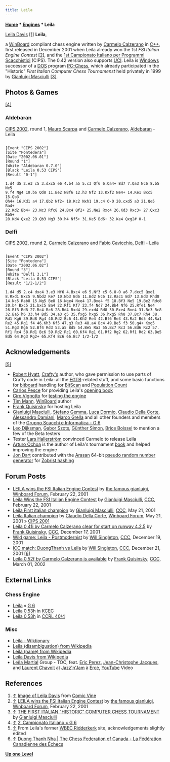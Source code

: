 ```yaml
---
title: Leila
---
```

**[Home](Home "Home") \* [Engines](Engines "Engines") \* Leila**



 [](https://comicvine.gamespot.com/images/1300-498372/) [Leila Davis](https://en.wikipedia.org/wiki/Leila_Davis) <a id="cite-note-1" href="#cite-ref-1">[1]</a> 
**Leila**,  

a [WinBoard](WinBoard "WinBoard") compliant chess engine written by [Carmelo Calzerano](Carmelo_Calzerano "Carmelo Calzerano") in [C++](Cpp "Cpp"), first released in December 2001 when Leila already won the *1st FSI Italian Engine Contest* <a id="cite-note-2" href="#cite-ref-2">[2]</a>, and the [1st Campionato Italiano per Programmi Scacchistici](CIPS_2001 "CIPS 2001") (CIPS). The 0.42 version also supports [UCI](UCI "UCI"). Leila is [Windows](Windows "Windows") successor of a [DOS](MS-DOS "MS-DOS") program [PC-Chess](index.php?title=PC-Chess&action=edit&redlink=1 "PC-Chess (page does not exist)"), which already participated in the "Historic" *First Italian Computer Chess Tournamenst* held privately in 1999 by [Gianluigi Masciulli](Gianluigi_Masciulli "Gianluigi Masciulli") <a id="cite-note-3" href="#cite-ref-3">[3]</a>. 



## Photos & Games


<a id="cite-note-4" href="#cite-ref-4">[4]</a>



### Aldebaran


 [](File:Gabriele-carmelo_cips2002.jpg) 
[CIPS 2002](CIPS_2002 "CIPS 2002"), round 1, [Mauro Scarpa](index.php?title=Mauro_Scarpa&action=edit&redlink=1 "Mauro Scarpa (page does not exist)") and [Carmelo Calzerano](Carmelo_Calzerano "Carmelo Calzerano"), [Aldebaran](Aldebaran "Aldebaran") - Leila




```

[Event "CIPS 2002"]
[Site "Pontedera"]
[Date "2002.06.01"]
[Round "1"]
[White "Aldebaran 0.7.0"]
[Black "Leila 0.53 CIPS"]
[Result "0-1"]

1.d4 d5 2.e3 c5 3.dxc5 e6 4.b4 a5 5.c3 Qf6 6.Qa4+ Bd7 7.Qa3 Nc6 8.b5 Ne5 
9.f4 Ng4 10.b6 Qd8 11.Be2 N8f6 12.h3 Nf2 13.Kxf2 Ne4+ 14.Ke1 Bxc5 15.Qb3 
Qh4+ 16.Kd1 a4 17.Qb2 Nf2+ 18.Kc2 Nxh1 19.c4 O-O 20.cxd5 a3 21.Qe5 Ba4+ 
22.Kd2 Bb4+ 23.Nc3 Rfc8 24.Bc4 Qf2+ 25.Ne2 Rxc4 26.Kd3 Rxc3+ 27.Qxc3 Bb5+ 
28.Kd4 Qxe2 29.Qb3 Ng3 30.h4 Nf5+ 31.Ke5 Bd6+ 32.Ke4 Qxg2# 0-1

```

### Delfi


 [](File:Carmelo-fabio_cips2002.jpg) 
[CIPS 2002](CIPS_2002 "CIPS 2002"), round 2, [Carmelo Calzerano](Carmelo_Calzerano "Carmelo Calzerano") and [Fabio Cavicchio](Fabio_Cavicchio "Fabio Cavicchio"), [Delfi](Delfi "Delfi") - Leila




```

[Event "CIPS 2002"]
[Site "Pontedera"]
[Date "2002.06.02"]
[Round "3"]
[White "Delfi 3.1"]
[Black "Leila 0.53 CIPS"]
[Result "1/2-1/2"]

1.d4 d5 2.c4 dxc4 3.e3 Nf6 4.Bxc4 e6 5.Nf3 c5 6.O-O a6 7.dxc5 Qxd1
8.Rxd1 Bxc5 9.Nbd2 Ke7 10.Nb3 Bd6 11.Bd2 Nc6 12.Rac1 Bd7 13.Bd3 Rhd8
14.Nc5 Rab8 15.Ng5 Be8 16.Nge4 Nxe4 17.Bxe4 f5 18.Bf3 Ne5 19.Be2 Rdc8
20.b4 Bxc5 21.bxc5 Ba4 22.Rf1 Kf7 23.f4 Nd7 24.Bb4 Nf6 25.Rfe1 Ne4
26.Bf3 Rd8 27.Rc4 Bc6 28.Rd4 Rxd4 29.exd4 Rd8 30.Bxe4 Bxe4 31.Bc3 Rc8
32.Ba5 h6 33.h4 Bd5 34.a3 g5 35.fxg5 hxg5 36.hxg5 Rh8 37.Bc7 Rh4 38.
Rd1 Kg6 39.Bd8 Rg4 40.Rd2 Bc6 41.Kh2 Re4 42.Bf6 Re3 43.Ra2 Bd5 44.Ra1
Re2 45.Rg1 f4 46.Kh3 Kf5 47.g3 Re3 48.a4 Bc4 49.Be5 f3 50.g4+ Kxg5
51.Kg3 Kg6 52.Bf4 Rd3 53.a5 Bd5 54.Be5 Ra3 55.Bc7 Rc3 56.Bd6 Rc2 57.
Rf1 Rc4 58.Rd1 Bc6 59.Rd2 Rc1 60.Kf4 Rg1 61.Rf2 Rg2 62.Rf1 Rd2 63.Be5
Bd5 64.Kg3 Rg2+ 65.Kf4 Bc6 66.Bc7 1/2-1/2

```

## Acknowledgements


<a id="cite-note-5" href="#cite-ref-5">[5]</a>



* [Robert Hyatt](Robert_Hyatt "Robert Hyatt"), [Crafty's](Crafty "Crafty") author, who gave permission to use parts of Crafty code in Leila: all the [EGTB](Endgame_Tablebases "Endgame Tablebases")-related stuff, and some basic functions for [bitboard](Bitboards "Bitboards") handling for [BitScan](BitScan "BitScan") and [Population Count](Population_Count "Population Count")
* [Carlos Pesce](Carlos_Pesce "Carlos Pesce") for providing Leila's [opening book](Opening_Book "Opening Book")
* [Ciro Vignotto](index.php?title=Ciro_Luigi_Vignotto&action=edit&redlink=1 "Ciro Luigi Vignotto (page does not exist)") for [testing the engine](Engine_Testing "Engine Testing")
* [Tim Mann](Tim_Mann "Tim Mann"), [WinBoard](WinBoard "WinBoard") author
* [Frank Quisinsky](Frank_Quisinsky "Frank Quisinsky") for hosting Leila
* [Gianluigi Masciulli](Gianluigi_Masciulli "Gianluigi Masciulli"), [Stefano Gemma](Stefano_Gemma "Stefano Gemma"), [Luca Dormio](Luca_Dormio "Luca Dormio"), [Claudio Della Corte](Claudio_Della_Corte "Claudio Della Corte"), [Alessandro Damiani](Alessandro_Damiani "Alessandro Damiani"), [Marco Grella](index.php?title=Marco_Grella&action=edit&redlink=1 "Marco Grella (page does not exist)") and all other founders and members of the [Gruppo Scacchi e Informatica - G 6](G_6 "G 6")
* [Leo Dijksman](Leo_Dijksman "Leo Dijksman"), [Gabor Szots](Gabor_Szots "Gabor Szots"), [Günther Simon](G%C3%BCnther_Simon "Günther Simon"), [Brice Boissel](index.php?title=Brice_Boissel&action=edit&redlink=1 "Brice Boissel (page does not exist)") to mention a few of the Beta testers
* Tester [Lars Hallerström](index.php?title=Lars_Hallerstr%C3%B6m&action=edit&redlink=1 "Lars Hallerström (page does not exist)") convinced Carmelo to release Leila
* [Arturo Ochoa](Arturo_Ochoa "Arturo Ochoa") is the author of Leila's tournament [book](Opening_Book "Opening Book") and helped improving the engine
* [Jon Dart](Jon_Dart "Jon Dart") contributed with the [Arasan](Arasan "Arasan") 64-bit [pseudo random number generator](Pseudorandom_Number_Generator "Pseudorandom Number Generator") for [Zobrist hashing](Zobrist_Hashing "Zobrist Hashing")


## Forum Posts


* [LEILA wins the FSI Italian Engine Contest](http://www.open-aurec.com/wbforum/viewtopic.php?f=18&t=33236) by [the famous gianluigi](Gianluigi_Masciulli "Gianluigi Masciulli"), [Winboard Forum](Computer_Chess_Forums "Computer Chess Forums"), February 22, 2001
* [Leila Wins the FSI Italian Engine Contest](https://www.stmintz.com/ccc/index.php?id=155432) by [Gianluigi Masciulli](Gianluigi_Masciulli "Gianluigi Masciulli"), [CCC](CCC "CCC"), February 22, 2001
* [Leila First italian champion](https://www.stmintz.com/ccc/index.php?id=170887) by [Gianluigi Masciulli](Gianluigi_Masciulli "Gianluigi Masciulli"), [CCC](CCC "CCC"), May 21, 2001
* [Leila Italian champion](http://www.open-aurec.com/wbforum/viewtopic.php?f=18&t=33806) by [Claudio Della Corte](Claudio_Della_Corte "Claudio Della Corte"), [Winboard Forum](Computer_Chess_Forums "Computer Chess Forums"), May 21, 2001 » [CIPS 2001](CIPS_2001 "CIPS 2001")
* [Leila 0.41i by Carmelo Calzerano clear for start on runway 4.2.5](https://www.stmintz.com/ccc/index.php?id=202398) by [Frank Quisinsky](Frank_Quisinsky "Frank Quisinsky"), [CCC](CCC "CCC"), December 17, 2001
* [Wild game: Leila - Postmodernist](https://www.stmintz.com/ccc/index.php?id=202581) by [Will Singleton](Will_Singleton "Will Singleton"), [CCC](CCC "CCC"), December 19, 2001
* [ICC match: DuongThanh vs Leila](https://www.stmintz.com/ccc/index.php?id=202936) by [Will Singleton](Will_Singleton "Will Singleton"), [CCC](CCC "CCC"), December 21, 2001 <a id="cite-note-6" href="#cite-ref-6">[6]</a>
* [Leila 0.52f by Carmelo Calzerano is available](https://www.stmintz.com/ccc/index.php?id=216085) by [Frank Quisinsky](Frank_Quisinsky "Frank Quisinsky"), [CCC](CCC "CCC"), March 01, 2002


## External Links


### Chess Engine


* [Leila](http://www.g-sei.org/leila/#squelch-taas-tab-content-0-0) « [G 6](G_6 "G 6")
* [Leila 0.53h](http://kirill-kryukov.com/chess/kcec/cgi/engine_details.cgi?print=Details&eng=Leila%200.53h#Leila_0_53h) in [KCEC](KCEC "KCEC")
* [Leila 0.53h](http://www.computerchess.org.uk/ccrl/404/cgi/engine_details.cgi?print=Details&each_game=1&eng=Leila%200.53h#Leila_0_53h) in [CCRL 40/4](CCRL "CCRL")


### Misc


* [Leila - Wiktionary](https://en.wiktionary.org/wiki/Leila)
* [Leila (disambiguation) from Wikipedia](https://en.wikipedia.org/wiki/Leila)
* [Leila (name) from Wikipedia](https://en.wikipedia.org/wiki/Leila_%28name%29)
* [Leila Davis from Wikipedia](https://en.wikipedia.org/wiki/Leila_Davis)
* [Leïla Martial](Category:Le%C3%AFla_Martial "Category:Leïla Martial") Group - TOC, feat. [Eric Perez](https://www.facebook.com/eric.perez.9022662), [Jean-Christophe Jacques](http://leilamartial.com/index.php/le-groupe/8-jean-christophe-jacques), and [Laurent Chavoit](http://www.actionjazz.fr/biographies/c/laurent-chavoit---contrebasse/index.html) at [Jazz'n'Jam](http://www.jazznjam.fr/) à [Ercé](https://en.wikipedia.org/wiki/Erc%C3%A9), [YouTube](https://en.wikipedia.org/wiki/YouTube) Video


 
## References


 1. <a id="cite-ref-1" href="#cite-note-1">↑</a> [Image of Leila Davis](https://comicvine.gamespot.com/images/1300-498372/) from [Comic Vine](https://comicvine.gamespot.com/) 
2. <a id="cite-ref-2" href="#cite-note-2">↑</a> [LEILA wins the FSI Italian Engine Contest](http://www.open-aurec.com/wbforum/viewtopic.php?f=18&t=33236) by [the famous gianluigi](Gianluigi_Masciulli "Gianluigi Masciulli"), [Winboard Forum](Computer_Chess_Forums "Computer Chess Forums"), February 22, 2001
3. <a id="cite-ref-3" href="#cite-note-3">↑</a> [THE FIRST ITALIAN "HISTORIC" COMPUTER CHESS TOURNAMENT](http://www.oocities.org/gmasciulli/first.htm) by [Gianluigi Masciulli](Gianluigi_Masciulli "Gianluigi Masciulli")
4. <a id="cite-ref-4" href="#cite-note-4">↑</a> [2′ Campionato Italiano « G 6](https://www.g-sei.org/2-campionato-italiano/)
5. <a id="cite-ref-5" href="#cite-note-5">↑</a> From Leila's former [WBEC Ridderkerk](WBEC "WBEC") site, acknowledgements slightly edited
6. <a id="cite-ref-6" href="#cite-note-6">↑</a> [Duong Thanh Nha | The Chess Federation of Canada - La Fédération Canadienne des Échecs](http://chess.ca/duong-thanh-nha)

**[Up one Level](Engines "Engines")**







 
